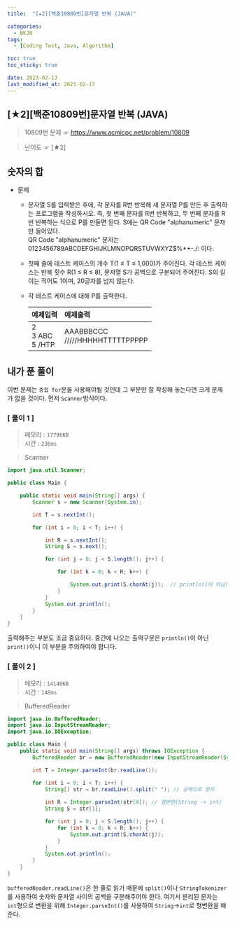 ```yaml
---
title:  "[★2][백준10809번]문자열 반복 (JAVA)" 

categories:
  - BKJN
tags:
  - [Coding Test, Java, Algorithm]

toc: true
toc_sticky: true

date: 2023-02-13
last_modified_at: 2023-02-13
---
```

[★2][백준10809번]문자열 반복 (JAVA)
----
> 10809번 문제 ☞ <https://www.acmicpc.net/problem/10809>

> 난이도 ☞ [★2]
  
## 숫자의 합
  
- 문제
  - 문자열 S를 입력받은 후에, 각 문자를 R번 반복해 새 문자열 P를 만든 후 출력하는 프로그램을 작성하시오. 즉, 첫 번째 문자를 R번 반복하고, 두 번째 문자를 R번 반복하는 식으로 P를 만들면 된다. S에는 QR Code "alphanumeric" 문자만 들어있다.<br>QR Code "alphanumeric" 문자는 0123456789ABCDEFGHIJKLMNOPQRSTUVWXYZ\$%*+-./: 이다.
  - 첫째 줄에 테스트 케이스의 개수 T(1 ≤ T ≤ 1,000)가 주어진다. 각 테스트 케이스는 반복 횟수 R(1 ≤ R ≤ 8), 문자열 S가 공백으로 구분되어 주어진다. S의 길이는 적어도 1이며, 20글자를 넘지 않는다. 
  - 각 테스트 케이스에 대해 P를 출력한다.

	|예제입력|예제출력|
	|:--|:--|
	|2<br>3 ABC<br>5 /HTP|AAABBBCCC<br>/////HHHHHTTTTTPPPPP|

## 내가 푼 풀이
이번 문제는 `중첩 for`문을 사용해야될 것인데 그 부분만 잘 작성해 놓는다면 크게 문제가 없을 것이다. 먼저 `Scanner`방식이다.
### [ 풀이 1 ]

>메모리 : `17796KB`  
>시간 : `236ms`  

>Scanner

```java
import java.util.Scanner;

public class Main {

	public static void main(String[] args) {
		Scanner s = new Scanner(System.in);

		int T = s.nextInt();

		for (int i = 0; i < T; i++) {

			int R = s.nextInt();
			String S = s.next();

			for (int j = 0; j < S.length(); j++) {

				for (int k = 0; k < R; k++) {

					System.out.print(S.charAt(j));	// println()이 아님!!
				}
			}
			System.out.println();
		}
	}
}
```
출력해주는 부분도 조금 중요하다. 중간에 나오는 출력구문은 `println()`이 아닌 `print()`이니 이 부분을 주의하여야 합니다.

### [ 풀이 2 ]

>메모리 : `14140KB`  
>시간 : `148ms`  

>BufferedReader

```java
import java.io.BufferedReader;
import java.io.InputStreamReader;
import java.io.IOException;

public class Main {
	public static void main(String[] args) throws IOException {
		BufferedReader br = new BufferedReader(new InputStreamReader(System.in));

		int T = Integer.parseInt(br.readLine());

		for (int i = 0; i < T; i++) {
			String[] str = br.readLine().split(" "); // 공백으로 분리
			
			int R = Integer.parseInt(str[0]); // 형변환(String -> int)
			String S = str[1];

			for (int j = 0; j < S.length(); j++) {
				for (int k = 0; k < R; k++) {
					System.out.print(S.charAt(j));
				}
			}
			System.out.println();
		}
	}
}
```
`bufferedReader.readLine()`은 한 줄로 읽기 때문에 `split()`이나 `StringTokenizer`를 사용하여 숫자와 문자열 사이의 공백을 구분해주어야 한다. 여기서 분리된 문자는 `int`형으로 변환을 위해 `Integer.parseInt()`를 사용하여 `String`->`int`로 형변환을 해준다.